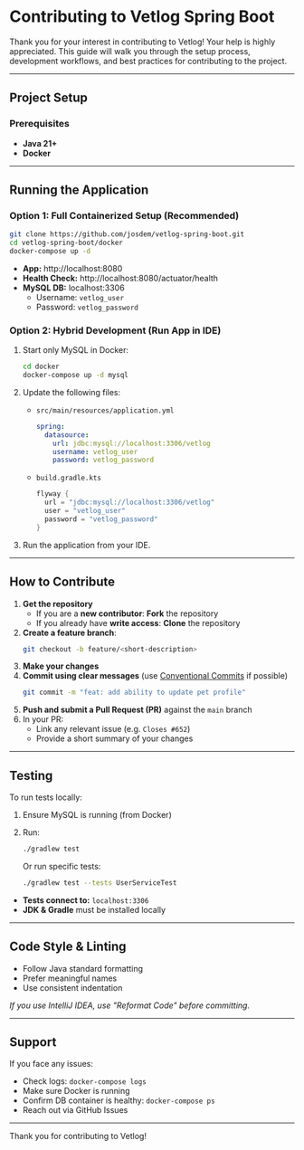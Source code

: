 # Contributing to Vetlog Spring Boot

Thank you for your interest in contributing to Vetlog! Your help is highly appreciated. This guide will walk you through
the setup process, development workflows, and best practices for contributing to the project.

---

## Project Setup

### Prerequisites

- **Java 21+**
- **Docker**

---

## Running the Application

### Option 1: Full Containerized Setup (Recommended)

```bash
git clone https://github.com/josdem/vetlog-spring-boot.git
cd vetlog-spring-boot/docker
docker-compose up -d
```

- **App:** http://localhost:8080
- **Health Check:** http://localhost:8080/actuator/health
- **MySQL DB:** localhost:3306
    - Username: `vetlog_user`
    - Password: `vetlog_password`

### Option 2: Hybrid Development (Run App in IDE)

1. Start only MySQL in Docker:

    ```bash
    cd docker
    docker-compose up -d mysql
    ```

2. Update the following files:

    - `src/main/resources/application.yml`

      ```yaml
      spring:
        datasource:
          url: jdbc:mysql://localhost:3306/vetlog
          username: vetlog_user
          password: vetlog_password
      ```

    - `build.gradle.kts`

      ```kotlin
      flyway {
        url = "jdbc:mysql://localhost:3306/vetlog"
        user = "vetlog_user"
        password = "vetlog_password"
      }
      ```

3. Run the application from your IDE.

---

## How to Contribute

1. **Get the repository**
   - If you are a **new contributor**: **Fork** the repository
   - If you already have **write access**: **Clone** the repository
2. **Create a feature branch**:
    ```bash
    git checkout -b feature/<short-description>
    ```
3. **Make your changes**
4. **Commit using clear messages** (use [Conventional Commits](https://www.conventionalcommits.org/en/v1.0.0/) if
   possible)
    ```bash
    git commit -m "feat: add ability to update pet profile"
    ```
5. **Push and submit a Pull Request (PR)** against the `main` branch
6. In your PR:
    - Link any relevant issue (e.g. `Closes #652`)
    - Provide a short summary of your changes

---

## Testing

To run tests locally:

1. Ensure MySQL is running (from Docker)
2. Run:

    ```bash
    ./gradlew test
    ```

   Or run specific tests:

    ```bash
    ./gradlew test --tests UserServiceTest
    ```

- **Tests connect to:** `localhost:3306`
- **JDK & Gradle** must be installed locally

---

## Code Style & Linting

- Follow Java standard formatting
- Prefer meaningful names
- Use consistent indentation

_If you use IntelliJ IDEA, use "Reformat Code" before committing._

---

## Support

If you face any issues:

- Check logs: `docker-compose logs`
- Make sure Docker is running
- Confirm DB container is healthy: `docker-compose ps`
- Reach out via GitHub Issues

---

Thank you for contributing to Vetlog!️
